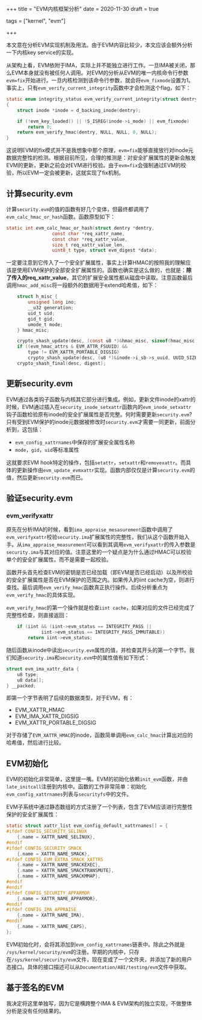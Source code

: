 +++
title = "EVM内核框架分析"
date = 2020-11-30
draft = true


tags = ["kernel", "evm"]

+++

本文意在分析EVM实现机制及用法。由于EVM内容比较少，本文应该会额外分析一下内核key service的实现。

从架构上看，EVM依附于IMA，实际上并不能独立进行工作。一旦IMA被关闭，那么EVM本身就没有被任何人调用。对EVM的分析从EVM的唯一内核命令行参数`evm=fix`开始进行。一旦内核检测到该命令行参数，就会将`evm_fixmode`设置为1。事实上，只有`evm_verify_current_integrity`函数中才会检测这个flag，如下：

```c
static enum integrity_status evm_verify_current_integrity(struct dentry *dentry)
{
    struct inode *inode = d_backing_inode(dentry);

    if (!evm_key_loaded() || !S_ISREG(inode->i_mode) || evm_fixmode)
        return 0;
    return evm_verify_hmac(dentry, NULL, NULL, 0, NULL);
}
```

这说明EVM的fix模式并不是我想象中那个原理，`evm=fix`能够直接放行对inode元数据完整性的检测。根据目前所见，合理的推测是：对安全扩展属性的更新会触发EVM的更新，更新之前会对EVM进行校验。由于`evm=fix`会强制通过EVM的校验，所以EVM一定会被更新，这就实现了fix机制。

## 计算security.evm

计算`security.evm`的值的函数有好几个变体，但最终都调用了`evm_calc_hmac_or_hash`函数。函数原型如下：

```c
static int evm_calc_hmac_or_hash(struct dentry *dentry,
                 const char *req_xattr_name,
                 const char *req_xattr_value,
                 size_t req_xattr_value_len,
                 uint8_t type, struct evm_digest *data);
```

一定要注意到它传入了一个安全扩展属性，事实上计算HMAC的按照我的理解应该是使用EVM保护的全部安全扩展属性的。函数也确实是这么做的，也就是：**除了传入的req_xattr_value**，其它的扩展安全属性都从磁盘中读取。注意函数最后调用`hmac_add_misc`将一段额外的数据用于extend哈希值，如下：

```c
    struct h_misc {
        unsigned long ino;
        __u32 generation;
        uid_t uid;
        gid_t gid;
        umode_t mode;
    } hmac_misc;
```

```c
    crypto_shash_update(desc, (const u8 *)&hmac_misc, sizeof(hmac_misc));
    if ((evm_hmac_attrs & EVM_ATTR_FSUUID) &&
        type != EVM_XATTR_PORTABLE_DIGSIG)
        crypto_shash_update(desc, (u8 *)&inode->i_sb->s_uuid, UUID_SIZE);
    crypto_shash_final(desc, digest);
```

## 更新security.evm

EVM通过各类钩子函数与内核其它部分进行集成。例如，更新文件inode的xattr的时候，EVM通过插入在`security_inode_setxattr`函数内的`evm_inode_setxattr`钩子函数检验原有inode的安全扩展属性是否完整。何时需要更新`security.evm`?只有受到EVM保护的inode元数据被修改时`security.evm`才需要一同更新，前面分析到，这包括：

* `evm_config_xattrnames`中保存的扩展安全属性名称
* `mode`，`gid`，`uid`等标准属性

这就要求EVM hook特定的操作，包括`setattr`，`setxattr`和`removexattr`。而具体的更新操作由`evm_update_evmxattr`实现。函数内部仅仅是计算`security.evm`的值，然后更新`security.evm`而已。

## 验证security.evm

### evm_verifyxattr

原先在分析IMA的时候，看到`ima_appraise_mesasurement`函数中调用了`evm_verifyxattr`校验`security.ima`扩展属性的完整性，我们从这个函数开始入手。从`ima_appraise_measurement`可以看到其调用`evm_verifyxattr`的传入参数是`security.ima`与其对应的值。注意这里的一个疑点是为什么通过HMAC可以校验单个的安全扩展属性，而不是需要一起校验。

函数开头首先检查EVM的密钥是否已经加载（即EVM是否已经启动）以及所校验的安全扩展属性是否在EVM保护的范围之内。如果传入的iint cache为空，则进行查找。最后调用`evm_verify_hmac`函数真正执行操作。后续分析重点为`evm_verify_hmac`的具体实现。

`evm_verify_hmac`的第一个操作就是检查`iint cache`，如果对应的文件已经完成了完整性检查，则直接返回：

```c
    if (iint && (iint->evm_status == INTEGRITY_PASS ||
             iint->evm_status == INTEGRITY_PASS_IMMUTABLE))
        return iint->evm_status;
```

随后函数从inode中读出`security.evm`属性的值，并检查其开头的第一个字节。我们知道`security.ima`和`security.evm`中的属性值有如下形式：

```c
struct evm_ima_xattr_data {
    u8 type;
    u8 data[];
} __packed;
```

即第一个字节表明了后续的数据类型，对于EVM，有：

* EVM_XATTR_HMAC
* EVM_IMA_XATTR_DIGSIG
* EVM_XATTR_PORTABLE_DIGSIG

对于存储了`EVM_XATTR_HMAC`的inode，函数简单调用`evm_calc_hmac`计算出对应的哈希值，然后进行比较。

## EVM初始化

EVM的初始化非常简单，这里提一嘴。EVM的初始化依赖`init_evm`函数，并由`late_initcall`注册到内核中。函数的工作非常简单：初始化`evm_config_xattrnames`列表与`securityfs`中的文件。

EVM子系统中通过静态数组的方式注册了一个列表，包含了EVM应该进行完整性保护的安全扩展属性：

```c
static struct xattr_list evm_config_default_xattrnames[] = {
#ifdef CONFIG_SECURITY_SELINUX
    {.name = XATTR_NAME_SELINUX},
#endif
#ifdef CONFIG_SECURITY_SMACK
    {.name = XATTR_NAME_SMACK},
#ifdef CONFIG_EVM_EXTRA_SMACK_XATTRS
    {.name = XATTR_NAME_SMACKEXEC},
    {.name = XATTR_NAME_SMACKTRANSMUTE},
    {.name = XATTR_NAME_SMACKMMAP},
#endif
#endif
#ifdef CONFIG_SECURITY_APPARMOR
    {.name = XATTR_NAME_APPARMOR},
#endif
#ifdef CONFIG_IMA_APPRAISE
    {.name = XATTR_NAME_IMA},
#endif
    {.name = XATTR_NAME_CAPS},
};
```

EVM初始化时，会将其添加到`evm_config_xattrnames`链表中。除此之外就是` /sys/kernel/security/evm`的注册。早期的内核中，只存在`/sys/kernel/security/evm`文件，现在变成了一个文件夹，并添加了新的用户态接口。具体的接口描述可以从`Documentation/ABI/testing/evm`文件中获取。

## 基于签名的EVM

我决定将这里单独写，因为它是横跨整个IMA & EVM架构的独立实现，不做整体分析是没有任何结果的。